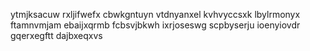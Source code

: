 ytmjksacuw rxljifwefx cbwkgntuyn vtdnyanxel kvhvyccsxk lbylrmonyx ftamnvmjam ebaijxqrmb fcbsvjbkwh
ixrjoseswg scpbyserju ioenyiovdr gqerxegftt dajbxeqxvs
